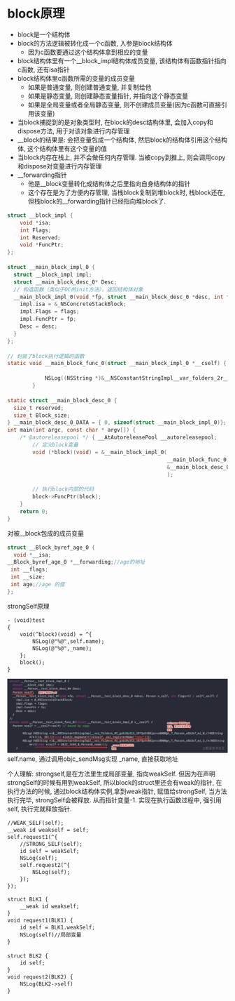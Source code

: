 # block原理
* block是一个结构体
* block的方法逻辑被转化成一个c函数, 入参是block结构体
    * 因为c函数要通过这个结构体拿到相应的变量
* block结构体里有一个__block_impl结构体成员变量, 该结构体有函数指针指向c函数, 还有isa指针
* block结构体里c函数所需的变量的成员变量
    * 如果是普通变量, 则创建普通变量, 并复制给他
    * 如果是静态变量, 则创建静态变量指针, 并指向这个静态变量
    * 如果是全局变量或者全局静态变量, 则不创建成员变量(因为c函数可直接引用该变量)
* 当block捕捉到的是对象类型时, 在block的desc结构体里, 会加入copy和dispose方法, 用于对该对象进行内存管理
* __block的结果是: 会把变量包成一个结构体, 然后block的结构体引用这个结构体, 这个结构体里有这个变量的值
* 当block内存在栈上, 并不会做任何内存管理. 当被copy到推上, 则会调用copy和dispose对变量进行内存管理
* __forwarding指针
    * 他是__block变量转化成结构体之后里指向自身结构体的指针
    * 这个存在是为了方便内存管理, 当栈block复制到堆block时, 栈block还在, 但栈block的__forwarding指针已经指向堆block了.

    
```c
struct __block_impl {
    void *isa;
    int Flags;
    int Reserved;
    void *FuncPtr;
};

struct __main_block_impl_0 {
  struct __block_impl impl;
  struct __main_block_desc_0* Desc;
  // 构造函数（类似于OC的init方法），返回结构体对象
  __main_block_impl_0(void *fp, struct __main_block_desc_0 *desc, int flags=0) {
    impl.isa = &_NSConcreteStackBlock;
    impl.Flags = flags;
    impl.FuncPtr = fp;
    Desc = desc;
  }
};

// 封装了block执行逻辑的函数
static void __main_block_func_0(struct __main_block_impl_0 *__cself) {

            NSLog((NSString *)&__NSConstantStringImpl__var_folders_2r__m13fp2x2n9dvlr8d68yry500000gn_T_main_c60393_mi_0);
        }

static struct __main_block_desc_0 {
  size_t reserved;
  size_t Block_size;
} __main_block_desc_0_DATA = { 0, sizeof(struct __main_block_impl_0)};
int main(int argc, const char * argv[]) {
    /* @autoreleasepool */ { __AtAutoreleasePool __autoreleasepool;
        // 定义block变量
        void (*block)(void) = &__main_block_impl_0(
                                                   __main_block_func_0,
                                                   &__main_block_desc_0_DATA
                                                   );

        // 执行block内部的代码
        block->FuncPtr(block);
    }
    return 0;
}
```

对被__block包成的成员变量
```c
struct __Block_byref_age_0 {
  void *__isa;
__Block_byref_age_0 *__forwarding;//age的地址
 int __flags;
 int __size;
 int age;//age 的值
};
```

strongSelf原理
```
- (void)test
{
    void(^block)(void) = ^{
        NSLog(@"%@",self.name);
        NSLog(@"%@",_name);
    };
    block();
}
```

![](media/16310829783695.jpg)
self.name, 通过调用objc_sendMsg实现
_name, 直接获取地址

个人理解:
strongself,是在方法里生成局部变量, 指向weakSelf. 但因为在声明strongSelf的时候有用到weakSelf, 所以block的struct里还会有weak的指针, 在执行方法的时候, 通过block结构体实例,拿到weak指针, 赋值给strongSelf, 当方法执行完毕, strongSelf会被释放. 从而指针变量-1. 实现在执行函数过程中, 强引用self, 执行完就释放指针.

```
//WEAK_SELF(self);
__weak id weakself = self;
self.request1(^{
    //STRONG_SELF(self);
    id self = weakSelf;
    NSLog(self);
    self.request2(^{
        NSLog(self);
    });
});
```

```
struct BLK1 {
    __weak id weakself;
}
void request1(BLK1) {
    id self = BLK1.weakSelf;
    NSLog(self)//局部变量
}

struct BLK2 {
    id self;
}
void request2(BLK2) {
    NSLog(BLK2->self)
}

```
